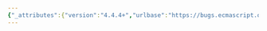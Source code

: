 ```yaml
---
{"_attributes":{"version":"4.4.4+","urlbase":"https://bugs.ecmascript.org/","maintainer":"dherman@mozilla.com"},"bug":{"bug_id":3480,"creation_ts":"2014-12-23 21:33:00 -0800","short_desc":"13.8.2: anomalous step label","delta_ts":"2015-01-15 16:19:02 -0800","product":"Draft for 6th Edition","component":"editorial issue","version":"Rev 30: December 24, 2014 Draft","rep_platform":"All","op_sys":"All","bug_status":"RESOLVED","resolution":"FIXED","priority":"Normal","bug_severity":"minor","everconfirmed":true,"reporter":{"uid":"jmdyck","name":"Michael Dyck"},"assigned_to":{"uid":"allen","name":"Allen Wirfs-Brock"},"long_desc":[{"commentid":11227,"comment_count":0,"who":{"uid":"jmdyck","name":"Michael Dyck"},"bug_when":"2014-12-23 21:33:14 -0800","thetext":"In 13.8.2 \"Static Semantics: ContainsUndefinedBreakTarget\",\ngroup 2,\nthe algorithm starts with step \"3\", should be \"1\"."},{"commentid":11278,"comment_count":1,"who":{"uid":"allen","name":"Allen Wirfs-Brock"},"bug_when":"2014-12-30 16:57:46 -0800","thetext":"fixed in rev31 editor's draft"},{"commentid":11427,"comment_count":2,"who":{"uid":"allen","name":"Allen Wirfs-Brock"},"bug_when":"2015-01-15 16:19:02 -0800","thetext":"In Rev31"}]}}
---
```

